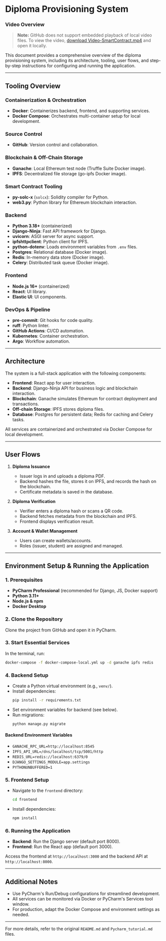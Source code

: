 # Diploma Provisioning System

### Video Overview

> **Note:** GitHub does not support embedded playback of local video files. To view the video, [download Video-SmartContract.mp4](Video-SmartContract.mp4) and open it locally.

This document provides a comprehensive overview of the diploma provisioning system, including its architecture, tooling, user flows, and step-by-step instructions for configuring and running the application.

---

## Tooling Overview

### Containerization & Orchestration
- **Docker**: Containerizes backend, frontend, and supporting services.
- **Docker Compose**: Orchestrates multi-container setup for local development.

### Source Control
- **GitHub**: Version control and collaboration.

### Blockchain & Off-Chain Storage
- **Ganache**: Local Ethereum test node (Truffle Suite Docker image).
- **IPFS**: Decentralized file storage (go-ipfs Docker image).

### Smart Contract Tooling
- **py-solc-x** (`solcx`): Solidity compiler for Python.
- **web3.py**: Python library for Ethereum blockchain interaction.

### Backend
- **Python 3.18+** (containerized)
- **Django-Ninja**: Fast API framework for Django.
- **uvicorn**: ASGI server for async support.
- **ipfshttpclient**: Python client for IPFS.
- **python-dotenv**: Loads environment variables from `.env` files.
- **Postgres**: Relational database (Docker image).
- **Redis**: In-memory data store (Docker image).
- **Celery**: Distributed task queue (Docker image).

### Frontend
- **Node.js 16+** (containerized)
- **React**: UI library.
- **Elastic UI**: UI components.

### DevOps & Pipeline
- **pre-commit**: Git hooks for code quality.
- **ruff**: Python linter.
- **GitHub Actions**: CI/CD automation.
- **Kubernetes**: Container orchestration.
- **Argo**: Workflow automation.

---

## Architecture

The system is a full-stack application with the following components:

- **Frontend**: React app for user interaction.
- **Backend**: Django-Ninja API for business logic and blockchain interaction.
- **Blockchain**: Ganache simulates Ethereum for contract deployment and transactions.
- **Off-chain Storage**: IPFS stores diploma files.
- **Database**: Postgres for persistent data; Redis for caching and Celery tasks.

All services are containerized and orchestrated via Docker Compose for local development.

---

## User Flows

1. **Diploma Issuance**
   - Issuer logs in and uploads a diploma PDF.
   - Backend hashes the file, stores it on IPFS, and records the hash on the blockchain.
   - Certificate metadata is saved in the database.

2. **Diploma Verification**
   - Verifier enters a diploma hash or scans a QR code.
   - Backend fetches metadata from the blockchain and IPFS.
   - Frontend displays verification result.

3. **Account & Wallet Management**
   - Users can create wallets/accounts.
   - Roles (issuer, student) are assigned and managed.

---

## Environment Setup & Running the Application

### 1. Prerequisites
- **PyCharm Professional** (recommended for Django, JS, Docker support)
- **Python 3.11+**
- **Node.js & npm**
- **Docker Desktop**

### 2. Clone the Repository
Clone the project from GitHub and open it in PyCharm.

### 3. Start Essential Services
In the terminal, run:
```bash
docker-compose -f docker-compose-local.yml up -d ganache ipfs redis
```

### 4. Backend Setup
- Create a Python virtual environment (e.g., `venv/`).
- Install dependencies:
  ```bash
  pip install -r requirements.txt
  ```
- Set environment variables for backend (see below).
- Run migrations:
  ```bash
  python manage.py migrate
  ```

#### Backend Environment Variables
- `GANACHE_RPC_URL=http://localhost:8545`
- `IPFS_API_URL=/dns/localhost/tcp/5001/http`
- `REDIS_URL=redis://localhost:6379/0`
- `DJANGO_SETTINGS_MODULE=app.settings`
- `PYTHONUNBUFFERED=1`

### 5. Frontend Setup
- Navigate to the `frontend` directory:
  ```bash
  cd frontend
  ```
- Install dependencies:
  ```bash
  npm install
  ```

### 6. Running the Application
- **Backend**: Run the Django server (default port 8000).
- **Frontend**: Run the React app (default port 3000).

Access the frontend at `http://localhost:3000` and the backend API at `http://localhost:8000`.

---

## Additional Notes
- Use PyCharm's Run/Debug configurations for streamlined development.
- All services can be monitored via Docker or PyCharm's Services tool window.
- For production, adapt the Docker Compose and environment settings as needed.

---

For more details, refer to the original `README.md` and `Pycharm_tutorial.md` files.
